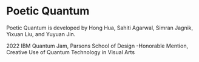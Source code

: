# Poetic Quantum
 
Poetic Quantum is developed by Hong Hua, Sahiti Agarwal, Simran Jagnik, Yixuan Liu, and Yuyuan Jin.

2022 IBM Quantum Jam, Parsons School of Design -Honorable Mention, Creative Use of Quantum Technology in Visual Arts